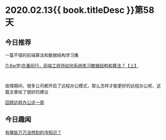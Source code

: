 # 2020.02.13{{ book.titleDesc }}第58天


## 今日推荐

一篇不错的前端算法和数据结构学习集

[(1.8w字)负重前行，前端工程师如何系统练习数据结构和算法？【上】](https://juejin.im/post/5e2f88156fb9a02fdd38a184)

<br />

疫情期间，很多公司都开启了远程办公模式，那么怎样才能更好的远程办公呢，这篇文章给了很好的建议

[回顾远程办公这一周](https://segmentfault.com/a/1190000021711858)

## 今日趣闻

[有哪些万万没想到的冷知识？](https://www.zhihu.com/question/295454420)